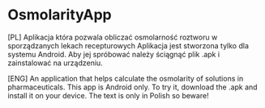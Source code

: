 # OsmolarityApp
 [PL] Aplikacja która pozwala obliczać osmolarność roztworu w sporządzanych lekach recepturowych
 Aplikacja jest stworzona tylko dla systemu Android. Aby jej spróbować należy ściągnąć plik .apk i zainstalować na urządzeniu.
 
 [ENG] An application that helps calculate the osmolarity of solutions in pharmaceuticals.
 This app is Android only. To try it, download the .apk and install it on your device. 
 The text is only in Polish so beware!
